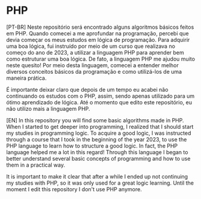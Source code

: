 # PHP

[PT-BR] Neste repositório será encontrado alguns algoritmos básicos feitos em PHP. Quando comecei a me aprofundar na programação, percebi que devia começar os meus estudos em lógica de programação. Para adquirir uma boa lógica, fui instruído por meio de um curso que realizava no começo do ano de 2023, a utilizar a linguagem PHP para aprender bem como estruturar uma boa lógica. De fato, a linguagem PHP me ajudou muito neste quesito! Por meio desta linguagem, comecei a entender melhor diversos conceitos básicos da programação e como utilizá-los de uma maneira prática. 

É importante deixar claro que depois de um tempo eu acabei não continuando os estudos com o PHP, assim, sendo apenas utilizado para um ótimo aprendizado de lógica. Até o momento que edito este repositório, eu não utilizo mais a linguagem PHP.

[EN] In this repository you will find some basic algorithms made in PHP. When I started to get deeper into programming, I realized that I should start my studies in programming logic. To acquire a good logic, I was instructed through a course that I took in the beginning of the year 2023, to use the PHP language to learn how to structure a good logic. In fact, the PHP language helped me a lot in this regard! Through this language I began to better understand several basic concepts of programming and how to use them in a practical way. 

It is important to make it clear that after a while I ended up not continuing my studies with PHP, so it was only used for a great logic learning. Until the moment I edit this repository I don't use PHP anymore.

